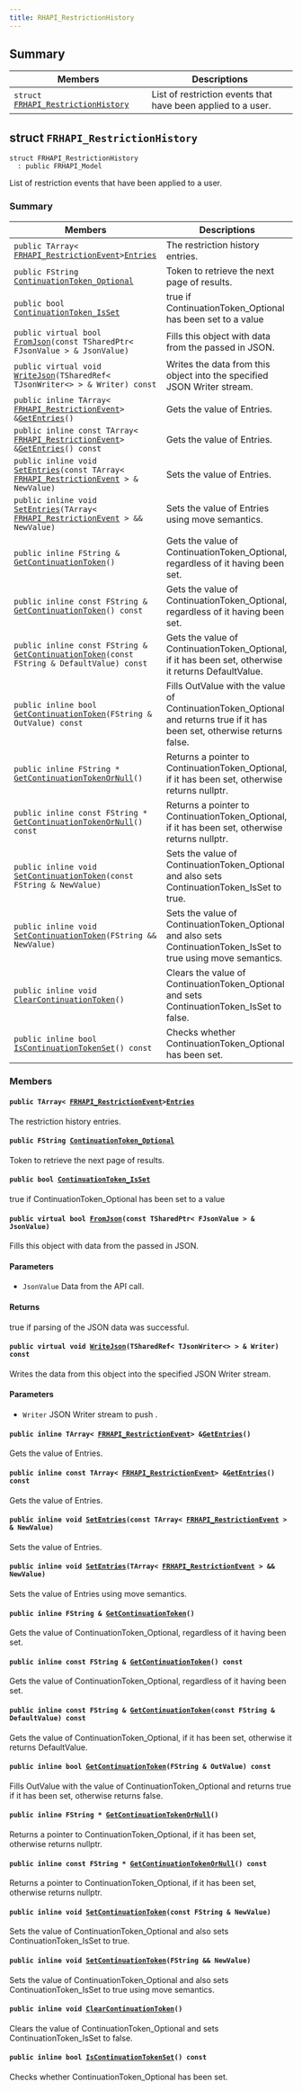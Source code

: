 ```yaml
---
title: RHAPI_RestrictionHistory
---
```


## Summary

 Members                        | Descriptions                                
--------------------------------|---------------------------------------------
`struct `[`FRHAPI_RestrictionHistory`](#structFRHAPI__RestrictionHistory) | List of restriction events that have been applied to a user.

## struct `FRHAPI_RestrictionHistory` <a id="structFRHAPI__RestrictionHistory"></a>

```
struct FRHAPI_RestrictionHistory
  : public FRHAPI_Model
```

List of restriction events that have been applied to a user.

### Summary

 Members                        | Descriptions                                
--------------------------------|---------------------------------------------
`public TArray< `[`FRHAPI_RestrictionEvent`](RHAPI_RestrictionEvent.md#structFRHAPI__RestrictionEvent)` > `[`Entries`](#structFRHAPI__RestrictionHistory_1a339d04ae15fc545bc4cd2c28dbc2e5cb) | The restriction history entries.
`public FString `[`ContinuationToken_Optional`](#structFRHAPI__RestrictionHistory_1a3c6d71c4d0a233a7daa1cde5ea80933f) | Token to retrieve the next page of results.
`public bool `[`ContinuationToken_IsSet`](#structFRHAPI__RestrictionHistory_1acaee17e62bdffe209842d289a21455d4) | true if ContinuationToken_Optional has been set to a value
`public virtual bool `[`FromJson`](#structFRHAPI__RestrictionHistory_1a9663b6e9edc806d24441cc94710ad1a5)`(const TSharedPtr< FJsonValue > & JsonValue)` | Fills this object with data from the passed in JSON.
`public virtual void `[`WriteJson`](#structFRHAPI__RestrictionHistory_1a106741c6fa2c680ce45490a108925c85)`(TSharedRef< TJsonWriter<> > & Writer) const` | Writes the data from this object into the specified JSON Writer stream.
`public inline TArray< `[`FRHAPI_RestrictionEvent`](RHAPI_RestrictionEvent.md#structFRHAPI__RestrictionEvent)` > & `[`GetEntries`](#structFRHAPI__RestrictionHistory_1af4cca44ff2f53a12c50cbd8de0e35715)`()` | Gets the value of Entries.
`public inline const TArray< `[`FRHAPI_RestrictionEvent`](RHAPI_RestrictionEvent.md#structFRHAPI__RestrictionEvent)` > & `[`GetEntries`](#structFRHAPI__RestrictionHistory_1a55718aafff866a737baf7719e345451f)`() const` | Gets the value of Entries.
`public inline void `[`SetEntries`](#structFRHAPI__RestrictionHistory_1a6d3527de7ea7513feacc3745182bfd77)`(const TArray< `[`FRHAPI_RestrictionEvent`](RHAPI_RestrictionEvent.md#structFRHAPI__RestrictionEvent)` > & NewValue)` | Sets the value of Entries.
`public inline void `[`SetEntries`](#structFRHAPI__RestrictionHistory_1a785598fb53634b403f31e52b96c10b36)`(TArray< `[`FRHAPI_RestrictionEvent`](RHAPI_RestrictionEvent.md#structFRHAPI__RestrictionEvent)` > && NewValue)` | Sets the value of Entries using move semantics.
`public inline FString & `[`GetContinuationToken`](#structFRHAPI__RestrictionHistory_1ab3ad05d54c97741d00360a7d4bbcbd74)`()` | Gets the value of ContinuationToken_Optional, regardless of it having been set.
`public inline const FString & `[`GetContinuationToken`](#structFRHAPI__RestrictionHistory_1aa64c69a87573c9f505d83df3ac90cbe1)`() const` | Gets the value of ContinuationToken_Optional, regardless of it having been set.
`public inline const FString & `[`GetContinuationToken`](#structFRHAPI__RestrictionHistory_1a921a8a7cfe90baf50d73d2f02aba43b7)`(const FString & DefaultValue) const` | Gets the value of ContinuationToken_Optional, if it has been set, otherwise it returns DefaultValue.
`public inline bool `[`GetContinuationToken`](#structFRHAPI__RestrictionHistory_1aa010f5d6b94c1e7b311467ef1d9c3623)`(FString & OutValue) const` | Fills OutValue with the value of ContinuationToken_Optional and returns true if it has been set, otherwise returns false.
`public inline FString * `[`GetContinuationTokenOrNull`](#structFRHAPI__RestrictionHistory_1aba6ef47330ea7930ea035fa8f0f70dfa)`()` | Returns a pointer to ContinuationToken_Optional, if it has been set, otherwise returns nullptr.
`public inline const FString * `[`GetContinuationTokenOrNull`](#structFRHAPI__RestrictionHistory_1ae01e54f9828642f1a9f7f54b0d9fb8b2)`() const` | Returns a pointer to ContinuationToken_Optional, if it has been set, otherwise returns nullptr.
`public inline void `[`SetContinuationToken`](#structFRHAPI__RestrictionHistory_1afe62c5d12686e32517c98437b1e78f23)`(const FString & NewValue)` | Sets the value of ContinuationToken_Optional and also sets ContinuationToken_IsSet to true.
`public inline void `[`SetContinuationToken`](#structFRHAPI__RestrictionHistory_1aeade84a0c4f8ff0f1e813b69894c9c45)`(FString && NewValue)` | Sets the value of ContinuationToken_Optional and also sets ContinuationToken_IsSet to true using move semantics.
`public inline void `[`ClearContinuationToken`](#structFRHAPI__RestrictionHistory_1a6abb9e6975963e0fdfd90a370c442c5e)`()` | Clears the value of ContinuationToken_Optional and sets ContinuationToken_IsSet to false.
`public inline bool `[`IsContinuationTokenSet`](#structFRHAPI__RestrictionHistory_1a8ff1642349b313ef19fe7ae58030cfc8)`() const` | Checks whether ContinuationToken_Optional has been set.

### Members

#### `public TArray< `[`FRHAPI_RestrictionEvent`](RHAPI_RestrictionEvent.md#structFRHAPI__RestrictionEvent)` > `[`Entries`](#structFRHAPI__RestrictionHistory_1a339d04ae15fc545bc4cd2c28dbc2e5cb) <a id="structFRHAPI__RestrictionHistory_1a339d04ae15fc545bc4cd2c28dbc2e5cb"></a>

The restriction history entries.

#### `public FString `[`ContinuationToken_Optional`](#structFRHAPI__RestrictionHistory_1a3c6d71c4d0a233a7daa1cde5ea80933f) <a id="structFRHAPI__RestrictionHistory_1a3c6d71c4d0a233a7daa1cde5ea80933f"></a>

Token to retrieve the next page of results.

#### `public bool `[`ContinuationToken_IsSet`](#structFRHAPI__RestrictionHistory_1acaee17e62bdffe209842d289a21455d4) <a id="structFRHAPI__RestrictionHistory_1acaee17e62bdffe209842d289a21455d4"></a>

true if ContinuationToken_Optional has been set to a value

#### `public virtual bool `[`FromJson`](#structFRHAPI__RestrictionHistory_1a9663b6e9edc806d24441cc94710ad1a5)`(const TSharedPtr< FJsonValue > & JsonValue)` <a id="structFRHAPI__RestrictionHistory_1a9663b6e9edc806d24441cc94710ad1a5"></a>

Fills this object with data from the passed in JSON.

#### Parameters
* `JsonValue` Data from the API call.

#### Returns
true if parsing of the JSON data was successful.

#### `public virtual void `[`WriteJson`](#structFRHAPI__RestrictionHistory_1a106741c6fa2c680ce45490a108925c85)`(TSharedRef< TJsonWriter<> > & Writer) const` <a id="structFRHAPI__RestrictionHistory_1a106741c6fa2c680ce45490a108925c85"></a>

Writes the data from this object into the specified JSON Writer stream.

#### Parameters
* `Writer` JSON Writer stream to push .

#### `public inline TArray< `[`FRHAPI_RestrictionEvent`](RHAPI_RestrictionEvent.md#structFRHAPI__RestrictionEvent)` > & `[`GetEntries`](#structFRHAPI__RestrictionHistory_1af4cca44ff2f53a12c50cbd8de0e35715)`()` <a id="structFRHAPI__RestrictionHistory_1af4cca44ff2f53a12c50cbd8de0e35715"></a>

Gets the value of Entries.

#### `public inline const TArray< `[`FRHAPI_RestrictionEvent`](RHAPI_RestrictionEvent.md#structFRHAPI__RestrictionEvent)` > & `[`GetEntries`](#structFRHAPI__RestrictionHistory_1a55718aafff866a737baf7719e345451f)`() const` <a id="structFRHAPI__RestrictionHistory_1a55718aafff866a737baf7719e345451f"></a>

Gets the value of Entries.

#### `public inline void `[`SetEntries`](#structFRHAPI__RestrictionHistory_1a6d3527de7ea7513feacc3745182bfd77)`(const TArray< `[`FRHAPI_RestrictionEvent`](RHAPI_RestrictionEvent.md#structFRHAPI__RestrictionEvent)` > & NewValue)` <a id="structFRHAPI__RestrictionHistory_1a6d3527de7ea7513feacc3745182bfd77"></a>

Sets the value of Entries.

#### `public inline void `[`SetEntries`](#structFRHAPI__RestrictionHistory_1a785598fb53634b403f31e52b96c10b36)`(TArray< `[`FRHAPI_RestrictionEvent`](RHAPI_RestrictionEvent.md#structFRHAPI__RestrictionEvent)` > && NewValue)` <a id="structFRHAPI__RestrictionHistory_1a785598fb53634b403f31e52b96c10b36"></a>

Sets the value of Entries using move semantics.

#### `public inline FString & `[`GetContinuationToken`](#structFRHAPI__RestrictionHistory_1ab3ad05d54c97741d00360a7d4bbcbd74)`()` <a id="structFRHAPI__RestrictionHistory_1ab3ad05d54c97741d00360a7d4bbcbd74"></a>

Gets the value of ContinuationToken_Optional, regardless of it having been set.

#### `public inline const FString & `[`GetContinuationToken`](#structFRHAPI__RestrictionHistory_1aa64c69a87573c9f505d83df3ac90cbe1)`() const` <a id="structFRHAPI__RestrictionHistory_1aa64c69a87573c9f505d83df3ac90cbe1"></a>

Gets the value of ContinuationToken_Optional, regardless of it having been set.

#### `public inline const FString & `[`GetContinuationToken`](#structFRHAPI__RestrictionHistory_1a921a8a7cfe90baf50d73d2f02aba43b7)`(const FString & DefaultValue) const` <a id="structFRHAPI__RestrictionHistory_1a921a8a7cfe90baf50d73d2f02aba43b7"></a>

Gets the value of ContinuationToken_Optional, if it has been set, otherwise it returns DefaultValue.

#### `public inline bool `[`GetContinuationToken`](#structFRHAPI__RestrictionHistory_1aa010f5d6b94c1e7b311467ef1d9c3623)`(FString & OutValue) const` <a id="structFRHAPI__RestrictionHistory_1aa010f5d6b94c1e7b311467ef1d9c3623"></a>

Fills OutValue with the value of ContinuationToken_Optional and returns true if it has been set, otherwise returns false.

#### `public inline FString * `[`GetContinuationTokenOrNull`](#structFRHAPI__RestrictionHistory_1aba6ef47330ea7930ea035fa8f0f70dfa)`()` <a id="structFRHAPI__RestrictionHistory_1aba6ef47330ea7930ea035fa8f0f70dfa"></a>

Returns a pointer to ContinuationToken_Optional, if it has been set, otherwise returns nullptr.

#### `public inline const FString * `[`GetContinuationTokenOrNull`](#structFRHAPI__RestrictionHistory_1ae01e54f9828642f1a9f7f54b0d9fb8b2)`() const` <a id="structFRHAPI__RestrictionHistory_1ae01e54f9828642f1a9f7f54b0d9fb8b2"></a>

Returns a pointer to ContinuationToken_Optional, if it has been set, otherwise returns nullptr.

#### `public inline void `[`SetContinuationToken`](#structFRHAPI__RestrictionHistory_1afe62c5d12686e32517c98437b1e78f23)`(const FString & NewValue)` <a id="structFRHAPI__RestrictionHistory_1afe62c5d12686e32517c98437b1e78f23"></a>

Sets the value of ContinuationToken_Optional and also sets ContinuationToken_IsSet to true.

#### `public inline void `[`SetContinuationToken`](#structFRHAPI__RestrictionHistory_1aeade84a0c4f8ff0f1e813b69894c9c45)`(FString && NewValue)` <a id="structFRHAPI__RestrictionHistory_1aeade84a0c4f8ff0f1e813b69894c9c45"></a>

Sets the value of ContinuationToken_Optional and also sets ContinuationToken_IsSet to true using move semantics.

#### `public inline void `[`ClearContinuationToken`](#structFRHAPI__RestrictionHistory_1a6abb9e6975963e0fdfd90a370c442c5e)`()` <a id="structFRHAPI__RestrictionHistory_1a6abb9e6975963e0fdfd90a370c442c5e"></a>

Clears the value of ContinuationToken_Optional and sets ContinuationToken_IsSet to false.

#### `public inline bool `[`IsContinuationTokenSet`](#structFRHAPI__RestrictionHistory_1a8ff1642349b313ef19fe7ae58030cfc8)`() const` <a id="structFRHAPI__RestrictionHistory_1a8ff1642349b313ef19fe7ae58030cfc8"></a>

Checks whether ContinuationToken_Optional has been set.

